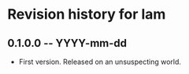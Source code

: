 # Revision history for lam

## 0.1.0.0 -- YYYY-mm-dd

* First version. Released on an unsuspecting world.
